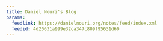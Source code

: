 ```yaml
---
title: Daniel Nouri's Blog
params:
  feedlink: https://danielnouri.org/notes/feed/index.xml
  feedid: 4d20631a999e32ca347c809f95631d60
---
```

